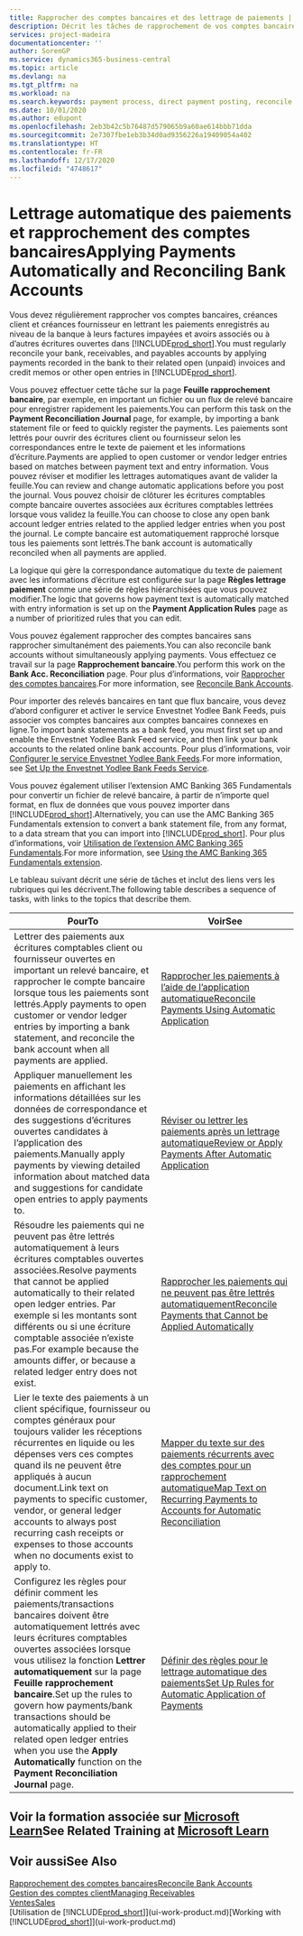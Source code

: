 ```yaml
---
title: Rapprocher des comptes bancaires et des lettrage de paiements | Microsoft Docs
description: Décrit les tâches de rapprochement de vos comptes bancaires, client, et fournisseur, valider des règlements ou des frais, et lettrer des paiements automatiquement.
services: project-madeira
documentationcenter: ''
author: SorenGP
ms.service: dynamics365-business-central
ms.topic: article
ms.devlang: na
ms.tgt_pltfrm: na
ms.workload: na
ms.search.keywords: payment process, direct payment posting, reconcile payment, expenses, cash receipts
ms.date: 10/01/2020
ms.author: edupont
ms.openlocfilehash: 2eb3b42c5b76487d579065b9a60ae614bbb71dda
ms.sourcegitcommit: 2e7307fbe1eb3b34d0ad9356226a19409054a402
ms.translationtype: HT
ms.contentlocale: fr-FR
ms.lasthandoff: 12/17/2020
ms.locfileid: "4748617"
---
```

# <a name="applying-payments-automatically-and-reconciling-bank-accounts"></a><span data-ttu-id="68c78-103">Lettrage automatique des paiements et rapprochement des comptes bancaires</span><span class="sxs-lookup"><span data-stu-id="68c78-103">Applying Payments Automatically and Reconciling Bank Accounts</span></span>
<span data-ttu-id="68c78-104">Vous devez régulièrement rapprocher vos comptes bancaires, créances client et créances fournisseur en lettrant les paiements enregistrés au niveau de la banque à leurs factures impayées et avoirs associés ou à d’autres écritures ouvertes dans [!INCLUDE[prod_short](includes/prod_short.md)].</span><span class="sxs-lookup"><span data-stu-id="68c78-104">You must regularly reconcile your bank, receivables, and payables accounts by applying payments recorded in the bank to their related open (unpaid) invoices and credit memos or other open entries in [!INCLUDE[prod_short](includes/prod_short.md)].</span></span>  

<span data-ttu-id="68c78-105">Vous pouvez effectuer cette tâche sur la page **Feuille rapprochement bancaire**, par exemple, en important un fichier ou un flux de relevé bancaire pour enregistrer rapidement les paiements.</span><span class="sxs-lookup"><span data-stu-id="68c78-105">You can perform this task on the **Payment Reconciliation Journal** page, for example, by importing a bank statement file or feed to quickly register the payments.</span></span> <span data-ttu-id="68c78-106">Les paiements sont lettrés pour ouvrir des écritures client ou fournisseur selon les correspondances entre le texte de paiement et les informations d’écriture.</span><span class="sxs-lookup"><span data-stu-id="68c78-106">Payments are applied to open customer or vendor ledger entries based on matches between payment text and entry information.</span></span> <span data-ttu-id="68c78-107">Vous pouvez réviser et modifier les lettrages automatiques avant de valider la feuille.</span><span class="sxs-lookup"><span data-stu-id="68c78-107">You can review and change automatic applications before you post the journal.</span></span> <span data-ttu-id="68c78-108">Vous pouvez choisir de clôturer les écritures comptables compte bancaire ouvertes associées aux écritures comptables lettrées lorsque vous validez la feuille.</span><span class="sxs-lookup"><span data-stu-id="68c78-108">You can choose to close any open bank account ledger entries related to the applied ledger entries when you post the journal.</span></span> <span data-ttu-id="68c78-109">Le compte bancaire est automatiquement rapproché lorsque tous les paiements sont lettrés.</span><span class="sxs-lookup"><span data-stu-id="68c78-109">The bank account is automatically reconciled when all payments are applied.</span></span>

<span data-ttu-id="68c78-110">La logique qui gère la correspondance automatique du texte de paiement avec les informations d’écriture est configurée sur la page **Règles lettrage paiement** comme une série de règles hiérarchisées que vous pouvez modifier.</span><span class="sxs-lookup"><span data-stu-id="68c78-110">The logic that governs how payment text is automatically matched with entry information is set up on the **Payment Application Rules** page as a number of prioritized rules that you can edit.</span></span>

<span data-ttu-id="68c78-111">Vous pouvez également rapprocher des comptes bancaires sans rapprocher simultanément des paiements.</span><span class="sxs-lookup"><span data-stu-id="68c78-111">You can also reconcile bank accounts without simultaneously applying payments.</span></span> <span data-ttu-id="68c78-112">Vous effectuez ce travail sur la page **Rapprochement bancaire**.</span><span class="sxs-lookup"><span data-stu-id="68c78-112">You perform this work on the **Bank Acc. Reconciliation** page.</span></span> <span data-ttu-id="68c78-113">Pour plus d’informations, voir [Rapprocher des comptes bancaires](bank-how-reconcile-bank-accounts-separately.md).</span><span class="sxs-lookup"><span data-stu-id="68c78-113">For more information, see [Reconcile Bank Accounts](bank-how-reconcile-bank-accounts-separately.md).</span></span>   

<span data-ttu-id="68c78-114">Pour importer des relevés bancaires en tant que flux bancaire, vous devez d’abord configurer et activer le service Envestnet Yodlee Bank Feeds, puis associer vos comptes bancaires aux comptes bancaires connexes en ligne.</span><span class="sxs-lookup"><span data-stu-id="68c78-114">To import bank statements as a bank feed, you must first set up and enable the Envestnet Yodlee Bank Feed service, and then link your bank accounts to the related online bank accounts.</span></span> <span data-ttu-id="68c78-115">Pour plus d’informations, voir [Configurer le service Envestnet Yodlee Bank Feeds](bank-how-setup-bank-statement-service.md).</span><span class="sxs-lookup"><span data-stu-id="68c78-115">For more information, see [Set Up the Envestnet Yodlee Bank Feeds Service](bank-how-setup-bank-statement-service.md).</span></span>  

<span data-ttu-id="68c78-116">Vous pouvez également utiliser l’extension AMC Banking 365 Fundamentals pour convertir un fichier de relevé bancaire, à partir de n’importe quel format, en flux de données que vous pouvez importer dans [!INCLUDE[prod_short](includes/prod_short.md)].</span><span class="sxs-lookup"><span data-stu-id="68c78-116">Alternatively, you can use the AMC Banking 365 Fundamentals extension to convert a bank statement file, from any format, to a data stream that you can import into [!INCLUDE[prod_short](includes/prod_short.md)].</span></span> <span data-ttu-id="68c78-117">Pour plus d’informations, voir [Utilisation de l’extension AMC Banking 365 Fundamentals](ui-extensions-amc-banking.md).</span><span class="sxs-lookup"><span data-stu-id="68c78-117">For more information, see [Using the AMC Banking 365 Fundamentals extension](ui-extensions-amc-banking.md).</span></span>  

<span data-ttu-id="68c78-118">Le tableau suivant décrit une série de tâches et inclut des liens vers les rubriques qui les décrivent.</span><span class="sxs-lookup"><span data-stu-id="68c78-118">The following table describes a sequence of tasks, with links to the topics that describe them.</span></span>  

| <span data-ttu-id="68c78-119">Pour</span><span class="sxs-lookup"><span data-stu-id="68c78-119">To</span></span> | <span data-ttu-id="68c78-120">Voir</span><span class="sxs-lookup"><span data-stu-id="68c78-120">See</span></span> |
| --- | --- |
| <span data-ttu-id="68c78-121">Lettrer des paiements aux écritures comptables client ou fournisseur ouvertes en important un relevé bancaire, et rapprocher le compte bancaire lorsque tous les paiements sont lettrés.</span><span class="sxs-lookup"><span data-stu-id="68c78-121">Apply payments to open customer or vendor ledger entries by importing a bank statement, and reconcile the bank account when all payments are applied.</span></span> |[<span data-ttu-id="68c78-122">Rapprocher les paiements à l’aide de l’application automatique</span><span class="sxs-lookup"><span data-stu-id="68c78-122">Reconcile Payments Using Automatic Application</span></span>](receivables-how-reconcile-payments-auto-application.md) |
| <span data-ttu-id="68c78-123">Appliquer manuellement les paiements en affichant les informations détaillées sur les données de correspondance et des suggestions d’écritures ouvertes candidates à l’application des paiements.</span><span class="sxs-lookup"><span data-stu-id="68c78-123">Manually apply payments by viewing detailed information about matched data and suggestions for candidate open entries to apply payments to.</span></span> |[<span data-ttu-id="68c78-124">Réviser ou lettrer les paiements après un lettrage automatique</span><span class="sxs-lookup"><span data-stu-id="68c78-124">Review or Apply Payments After Automatic Application</span></span>](receivables-how-review-apply-payments-auto-application.md) |
| <span data-ttu-id="68c78-125">Résoudre les paiements qui ne peuvent pas être lettrés automatiquement à leurs écritures comptables ouvertes associées.</span><span class="sxs-lookup"><span data-stu-id="68c78-125">Resolve payments that cannot be applied automatically to their related open ledger entries.</span></span> <span data-ttu-id="68c78-126">Par exemple si les montants sont différents ou si une écriture comptable associée n’existe pas.</span><span class="sxs-lookup"><span data-stu-id="68c78-126">For example because the amounts differ, or because a related ledger entry does not exist.</span></span> |[<span data-ttu-id="68c78-127">Rapprocher les paiements qui ne peuvent pas être lettrés automatiquement</span><span class="sxs-lookup"><span data-stu-id="68c78-127">Reconcile Payments that Cannot be Applied Automatically</span></span>](receivables-how-reconcile-payments-cannot-apply-auto.md) |
| <span data-ttu-id="68c78-128">Lier le texte des paiements à un client spécifique, fournisseur ou comptes généraux pour toujours valider les réceptions récurrentes en liquide ou les dépenses vers ces comptes quand ils ne peuvent être appliqués à aucun document.</span><span class="sxs-lookup"><span data-stu-id="68c78-128">Link text on payments to specific customer, vendor, or general ledger accounts to always post recurring cash receipts or expenses to those accounts when no documents exist to apply to.</span></span> |[<span data-ttu-id="68c78-129">Mapper du texte sur des paiements récurrents avec des comptes pour un rapprochement automatique</span><span class="sxs-lookup"><span data-stu-id="68c78-129">Map Text on Recurring Payments to Accounts for Automatic Reconciliation</span></span>](receivables-how-map-text-recurring-payments-accounts-auto-reconcilliation.md) |
|<span data-ttu-id="68c78-130">Configurez les règles pour définir comment les paiements/transactions bancaires doivent être automatiquement lettrés avec leurs écritures comptables ouvertes associées lorsque vous utilisez la fonction **Lettrer automatiquement** sur la page **Feuille rapprochement bancaire**.</span><span class="sxs-lookup"><span data-stu-id="68c78-130">Set up the rules to govern how payments/bank transactions should be automatically applied to their related open ledger entries when you use the **Apply Automatically** function on the **Payment Reconciliation Journal** page.</span></span>|[<span data-ttu-id="68c78-131">Définir des règles pour le lettrage automatique des paiements</span><span class="sxs-lookup"><span data-stu-id="68c78-131">Set Up Rules for Automatic Application of Payments</span></span>](receivables-how-set-up-payment-application-rules.md)|

## <a name="see-related-training-at-microsoft-learn"></a><span data-ttu-id="68c78-132">Voir la formation associée sur [Microsoft Learn](/learn/modules/use-journals-dynamics-365-business-central/index)</span><span class="sxs-lookup"><span data-stu-id="68c78-132">See Related Training at [Microsoft Learn](/learn/modules/use-journals-dynamics-365-business-central/index)</span></span>

## <a name="see-also"></a><span data-ttu-id="68c78-133">Voir aussi</span><span class="sxs-lookup"><span data-stu-id="68c78-133">See Also</span></span>
[<span data-ttu-id="68c78-134">Rapprochement des comptes bancaires</span><span class="sxs-lookup"><span data-stu-id="68c78-134">Reconcile Bank Accounts</span></span>](bank-how-reconcile-bank-accounts-separately.md)  
[<span data-ttu-id="68c78-135">Gestion des comptes client</span><span class="sxs-lookup"><span data-stu-id="68c78-135">Managing Receivables</span></span>](receivables-manage-receivables.md)  
[<span data-ttu-id="68c78-136">Ventes</span><span class="sxs-lookup"><span data-stu-id="68c78-136">Sales</span></span>](sales-manage-sales.md)  
<span data-ttu-id="68c78-137">[Utilisation de [!INCLUDE[prod_short](includes/prod_short.md)]](ui-work-product.md)</span><span class="sxs-lookup"><span data-stu-id="68c78-137">[Working with [!INCLUDE[prod_short](includes/prod_short.md)]](ui-work-product.md)</span></span>
